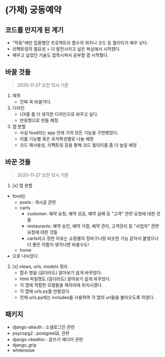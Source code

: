 # (가제) 궁동예약

## 코드를 만지게 된 계기
- "작동"에만 집중했던 프로젝트라 함수의 위치나 코드 등 퀄리티가 매우 낮다. 
- 리팩토링의 필요성 + 더 발전시키고 싶은 욕심에서 시작했다. 
- 배우고 싶었던 기술도 접목시켜서 공부할 겸 시작했다. 

## 바꿀 것들 
> 2020-11-27 오전 12시 기준
1. 제목 
   - 진짜 꼭 바꿀거다. 
2. 디자인 
   - UX를 좀 더 생각한 디자인으로 바꾸고 싶다. 
   - 반응형으로 만들 예정 
3. 앱 분할
   - 사실 food라는 app 안에 거의 모든 기능을 구현했었다. 
   - 이를 기능별 혹은 유저특성별로 나눌 예정
   - 코드 재사용성, 리팩토링 등을 통해 코드 퀄리티를 좀 더 높일 예정 

## 바꾼 것들 
> 2020-11-27 오전 12시 기준
1. [x] 앱 분할 
  - food는 
    - posts : 게시글 관련
    - carts 
      - customer: 예약 요청, 예약 성공, 예약 실패 등 "고객" 관련 요청에 대한 것들
      - restaurants: 예약 승인, 예약 거절, 예약 관리, 고객관리 등 "사업자" 관련 요청에 대한 것들
      - carts라고 정한 이유는 쇼핑몰의 장바구니랑 비슷한 기능 같아서 붙였으나 더 좋은 이름이 생각나면 바꿀수도!
    - home
  - 으로 나뉘었다. 

2. [x] views, urls, models 정리 
   - 함수 명을 (길더라도) 알아보기 쉽게 바꾸었다.
   - html 파일명도 (길더라도) 알아보기 쉽게 바꾸었다. 
   - 각 앱에 적합한 모델들을 제자리에 위치시켰다. 
   - 각 앱에 urls.py를 만들었다. 
   - 전체 urls.py에는 includes를 사용하여 각 앱의 url들을 불러오도록 하였다. 

## 패키지
- django-allauth : 소셜로그인 관련
- psycopg2 : postgresQL 관련
- django-ckeditor : 글쓰기 에디터 관련
- django_grip
- whitenoise